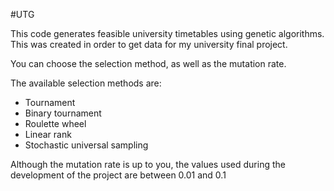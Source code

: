 #UTG

This code generates feasible university timetables using genetic algorithms. This was created in order to get data for my university final project.

You can choose the selection method, as well as the mutation rate.

The available selection methods are:
- Tournament
- Binary tournament
- Roulette wheel
- Linear rank
- Stochastic universal sampling

Although the mutation rate is up to you, the  values used during the development of the project are between 0.01 and 0.1

